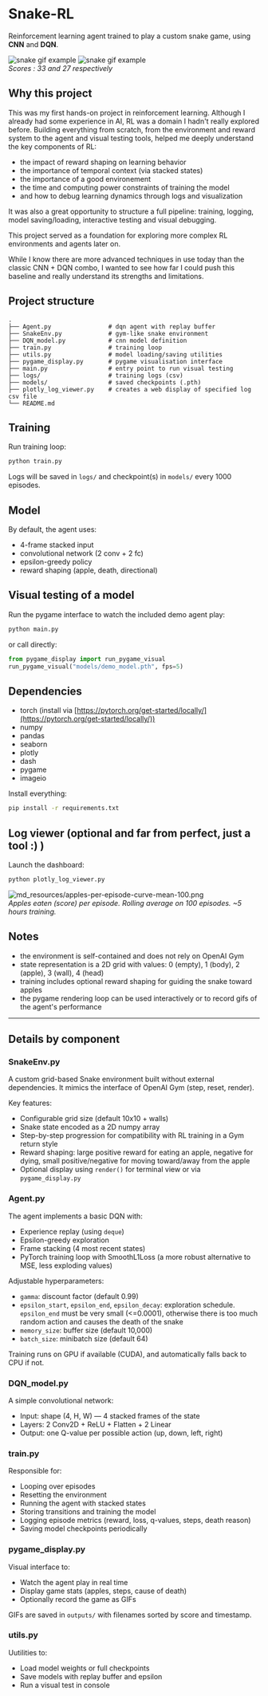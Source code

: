 # Snake-RL

Reinforcement learning agent trained to play a custom snake game, using **CNN** and **DQN**.  

![snake gif example](outputs/033_snake_20250326_215648_v2.gif)
![snake gif example](outputs/027_snake_20250326_215410_v2.gif)  
*Scores : 33 and 27 respectively*  

## Why this project

This was my first hands-on project in reinforcement learning. Although I already had some experience in AI, RL was a domain I hadn't really explored before. Building everything from scratch, from the environment and reward system to the agent and visual testing tools, helped me deeply understand the key components of RL:

- the impact of reward shaping on learning behavior
- the importance of temporal context (via stacked states)
- the importance of a good environement
- the time and computing power constraints of training the model
- and how to debug learning dynamics through logs and visualization

It was also a great opportunity to structure a full pipeline: training, logging, model saving/loading, interactive testing and visual debugging.

This project served as a foundation for exploring more complex RL environments and agents later on.

While I know there are more advanced techniques in use today than the classic CNN + DQN combo, I wanted to see how far I could push this baseline and really understand its strengths and limitations.

## Project structure

```
.
├── Agent.py                # dqn agent with replay buffer
├── SnakeEnv.py             # gym-like snake environment
├── DQN_model.py            # cnn model definition
├── train.py                # training loop
├── utils.py                # model loading/saving utilities
├── pygame_display.py       # pygame visualisation interface
├── main.py                 # entry point to run visual testing
├── logs/                   # training logs (csv)
├── models/                 # saved checkpoints (.pth)
├── plotly_log_viewer.py    # creates a web display of specified log csv file
└── README.md
```

## Training

Run training loop:

```bash
python train.py
```

Logs will be saved in `logs/` and checkpoint(s) in `models/` every 1000 episodes.

## Model

By default, the agent uses:

- 4-frame stacked input
- convolutional network (2 conv + 2 fc)
- epsilon-greedy policy
- reward shaping (apple, death, directional)

## Visual testing of a model

Run the pygame interface to watch the included demo agent play:

```bash
python main.py
```

or call directly:

```python
from pygame_display import run_pygame_visual
run_pygame_visual("models/demo_model.pth", fps=5)
```

## Dependencies

- torch (install via [https://pytorch.org/get-started/locally/](https://pytorch.org/get-started/locally/))
- numpy
- pandas
- seaborn
- plotly
- dash
- pygame
- imageio

Install everything:

```bash
pip install -r requirements.txt
```

## Log viewer (optional and far from perfect, just a tool :) )

Launch the dashboard:

```bash
python plotly_log_viewer.py
```
![md_resources/apples-per-episode-curve-mean-100.png](md_resources/apples-per-episode-curve-mean-100.png)  
*Apples eaten (score) per episode. Rolling average on 100 episodes. ~5 hours training.*

## Notes

- the environment is self-contained and does not rely on OpenAI Gym
- state representation is a 2D grid with values: 0 (empty), 1 (body), 2 (apple), 3 (wall), 4 (head)
- training includes optional reward shaping for guiding the snake toward apples
- the pygame rendering loop can be used interactively or to record gifs of the agent's performance

<hr>

## Details by component

### SnakeEnv.py

A custom grid-based Snake environment built without external dependencies. It mimics the interface of OpenAI Gym (step, reset, render).

Key features:

- Configurable grid size (default 10x10 + walls)
- Snake state encoded as a 2D numpy array
- Step-by-step progression for compatibility with RL training in a Gym return style
- Reward shaping: large positive reward for eating an apple, negative for dying, small positive/negative for moving toward/away from the apple
- Optional display using `render()` for terminal view or via `pygame_display.py`

### Agent.py

The agent implements a basic DQN with:

- Experience replay (using `deque`)
- Epsilon-greedy exploration
- Frame stacking (4 most recent states)
- PyTorch training loop with SmoothL1Loss (a more robust alternative to MSE, less exploding values)

Adjustable hyperparameters:

- `gamma`: discount factor (default 0.99)
- `epsilon_start`, `epsilon_end`, `epsilon_decay`: exploration schedule. `epsilon_end` must be very small (<=0.0001), otherwise there is too much random action and causes the death of the snake
- `memory_size`: buffer size (default 10,000)
- `batch_size`: minibatch size (default 64)

Training runs on GPU if available (CUDA), and automatically falls back to CPU if not.

### DQN_model.py

A simple convolutional network:

- Input: shape (4, H, W) — 4 stacked frames of the state
- Layers: 2 Conv2D + ReLU + Flatten + 2 Linear
- Output: one Q-value per possible action (up, down, left, right)

### train.py

Responsible for:

- Looping over episodes
- Resetting the environment
- Running the agent with stacked states
- Storing transitions and training the model
- Logging episode metrics (reward, loss, q-values, steps, death reason)
- Saving model checkpoints periodically

### pygame_display.py

Visual interface to:

- Watch the agent play in real time
- Display game stats (apples, steps, cause of death)
- Optionally record the game as GIFs

GIFs are saved in `outputs/` with filenames sorted by score and timestamp.

### utils.py

Uutilities to:

- Load model weights or full checkpoints
- Save models with replay buffer and epsilon
- Run a visual test in console

